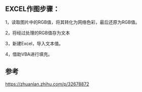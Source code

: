 ## EXCEL作图步骤：

1，读取图片中的RGB值，将其转化为网络色彩，最后还原为RGB值。

2，将经过处理的RGB值存为文本

3，新建Excel，导入文本值。

4，借助VBA进行填充。

## 参考

https://zhuanlan.zhihu.com/p/32678872
